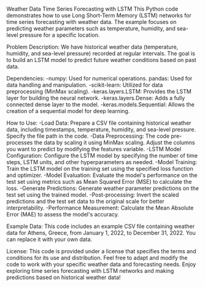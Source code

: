 Weather Data Time Series Forecasting with LSTM
This Python code demonstrates how to use Long Short-Term Memory (LSTM) networks for time series forecasting with weather data. The example focuses on predicting weather parameters such as temperature, humidity, and sea-level pressure for a specific location.

Problem Description: 
We have historical weather data (temperature, humidity, and sea-level pressure) recorded at regular intervals. The goal is to build an LSTM model to predict future weather conditions based on past data.

Dependencies: 
-numpy: Used for numerical operations. pandas: Used for data handling and manipulation. 
-scikit-learn: Utilized for data preprocessing (MinMax scaling). 
-keras.layers.LSTM: Provides the LSTM layer for building the neural network. 
-keras.layers.Dense: Adds a fully connected dense layer to the model. 
-keras.models.Sequential: Allows the creation of a sequential model for deep learning.

How to Use:
-Load Data: Prepare a CSV file containing historical weather data, including timestamps, temperature, humidity, and sea-level pressure. Specify the file path in the code.
-Data Preprocessing: The code pre-processes the data by scaling it using MinMax scaling. Adjust the columns you want to predict by modifying the features variable.
-LSTM Model Configuration: Configure the LSTM model by specifying the number of time steps, LSTM units, and other hyperparameters as needed.
-Model Training: Train the LSTM model on the training set using the specified loss function and optimizer.
-Model Evaluation: Evaluate the model's performance on the test set using metrics such as Mean Squared Error (MSE) to calculate the loss.
-Generate Predictions: Generate weather parameter predictions on the test set using the trained model.
-Post-processing: Invert the scaled predictions and the test set data to the original scale for better interpretability.
-Performance Measurement: Calculate the Mean Absolute Error (MAE) to assess the model's accuracy.

Example Data: This code includes an example CSV file containing weather data for Athens, Greece, from January 1, 2022, to December 31, 2022. You can replace it with your own data.

License: This code is provided under a license that specifies the terms and conditions for its use and distribution. Feel free to adapt and modify the code to work with your specific weather data and forecasting needs. Enjoy exploring time series forecasting with LSTM networks and making predictions based on historical weather data!

